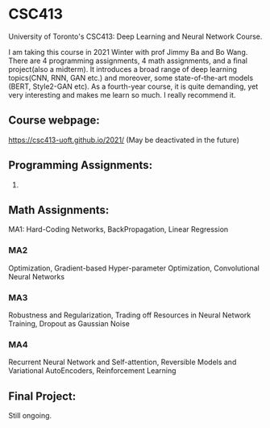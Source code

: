 # CSC413
University of Toronto's CSC413: Deep Learning and Neural Network Course. 

I am taking this course in 2021 Winter with prof Jimmy Ba and Bo Wang. There are 4 programming assignments, 4 math assignments, and a final project(also a midterm). It introduces a broad range of deep learning topics(CNN, RNN, GAN etc.) and moreover, some state-of-the-art models (BERT, Style2-GAN etc). As a fourth-year course, it is quite demanding, yet very interesting and makes me learn so much. I really recommend it. 

## Course webpage:
https://csc413-uoft.github.io/2021/  (May be deactivated in the future)



## Programming Assignments:
1. 

## Math Assignments:
MA1: Hard-Coding Networks, BackPropagation, Linear Regression
### MA2
Optimization, Gradient-based Hyper-parameter Optimization, Convolutional Neural Networks
### MA3
Robustness and Regularization, Trading off Resources in Neural Network Training, Dropout as Gaussian Noise
### MA4
Recurrent Neural Network and Self-attention, Reversible Models and Variational AutoEncoders, Reinforcement Learning

## Final Project: 

Still ongoing.
